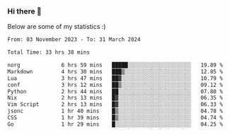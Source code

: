 ### Hi there 👋
Below are some of my statistics :)

<!--START_SECTION:waka-->

```txt
From: 03 November 2023 - To: 31 March 2024

Total Time: 33 hrs 38 mins

norg             6 hrs 59 mins   █████░░░░░░░░░░░░░░░░░░░░   19.89 %
Markdown         4 hrs 30 mins   ███▒░░░░░░░░░░░░░░░░░░░░░   12.85 %
Lua              3 hrs 47 mins   ██▓░░░░░░░░░░░░░░░░░░░░░░   10.79 %
conf             3 hrs 12 mins   ██▒░░░░░░░░░░░░░░░░░░░░░░   09.12 %
Python           2 hrs 44 mins   ██░░░░░░░░░░░░░░░░░░░░░░░   07.80 %
Nix              2 hrs 13 mins   █▓░░░░░░░░░░░░░░░░░░░░░░░   06.35 %
Vim Script       2 hrs 13 mins   █▓░░░░░░░░░░░░░░░░░░░░░░░   06.33 %
jsonc            1 hr 40 mins    █▒░░░░░░░░░░░░░░░░░░░░░░░   04.78 %
CSS              1 hr 39 mins    █▒░░░░░░░░░░░░░░░░░░░░░░░   04.74 %
Go               1 hr 29 mins    █░░░░░░░░░░░░░░░░░░░░░░░░   04.25 %
```

<!--END_SECTION:waka-->

<!--
**KlapenHz/KlapenHz** is a ✨ _special_ ✨ repository because its `README.md` (this file) appears on your GitHub profile.

Here are some ideas to get you started:

- 🔭 I’m currently working on ...
- 🌱 I’m currently learning ...
- 👯 I’m looking to collaborate on ...
- 🤔 I’m looking for help with ...
- 💬 Ask me about ...
- 📫 How to reach me: ...
- 😄 Pronouns: ...
- ⚡ Fun fact: ...
-->
